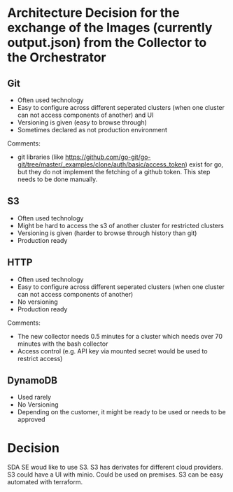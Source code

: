 # Architecture Decision for the exchange of the Images (currently output.json) from the Collector to the Orchestrator

## Git
- Often used technology
- Easy to configure across different seperated clusters (when one cluster can not access components of another) and UI
- Versioning is given (easy to browse through)
- Sometimes declared as not production environment

Comments:
- git libraries (like https://github.com/go-git/go-git/tree/master/_examples/clone/auth/basic/access_token) exist for go, but they do not implement the fetching of a github token. This step needs to be done manually.

## S3
- Often used technology
- Might be hard to access the s3 of another cluster for restricted clusters
- Versioning is given (harder to browse through history than git)
- Production ready

## HTTP
- Often used technology
- Easy to configure across different seperated clusters (when one cluster can not access components of another)
- No versioning
- Production ready

Comments:
- The new collector needs 0.5 minutes for a cluster which needs over 70 minutes with the bash collector
- Access control (e.g. API key via mounted secret would be used to restrict access)

## DynamoDB
- Used rarely
- No Versioning
- Depending on the customer, it might be ready to be used or needs to be approved

# Decision
SDA SE woud like to use S3. S3 has derivates for different cloud providers.
S3 could have a UI with minio. Could be used on premises.
S3 can be easy automated with terraform.

